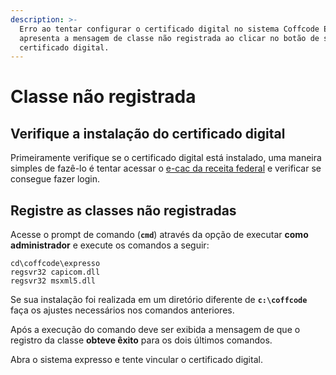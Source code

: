 ```yaml
---
description: >-
  Erro ao tentar configurar o certificado digital no sistema Coffcode Expresso,
  apresenta a mensagem de classe não registrada ao clicar no botão de selecionar
  certificado digital.
---
```


# Classe não registrada

## Verifique a instalação do certificado digital

Primeiramente verifique se o certificado digital está instalado, uma maneira simples de fazê-lo é tentar acessar o [e-cac da receita federal](https://cav.receita.fazenda.gov.br/autenticacao/login) e verificar se consegue fazer login.

## Registre as classes não registradas

Acesse o prompt de comando (**`cmd`**) através da opção de executar **como administrador** e execute os comandos a seguir:

```
cd\coffcode\expresso
regsvr32 capicom.dll
regsvr32 msxml5.dll
```

Se sua instalação foi realizada em um diretório diferente de **`c:\coffcode`** faça os ajustes necessários nos comandos anteriores.

Após a execução do comando deve ser exibida a mensagem de que o registro da classe **obteve êxito** para os dois últimos comandos.

Abra o sistema expresso e tente vincular o certificado digital.
